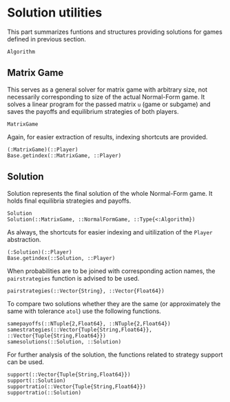 # Solution utilities

This part summarizes funtions and structures providing solutions for games defined in previous section.

```@docs
Algorithm
```

## Matrix Game

This serves as a general solver for matrix game with arbitrary size, not necessarily corresponding to size of the actual Normal-Form game.
It solves a linear program for the passed matrix `u` (game or subgame) and saves the payoffs and equilibrium strategies of both players.

```@docs
MatrixGame
```

Again, for easier extraction of results, indexing shortcuts are provided.

```@docs
(:MatrixGame)(::Player)
Base.getindex(::MatrixGame, ::Player)
```

## Solution

Solution represents the final solution of the whole Normal-Form game.
It holds final equilibria strategies and payoffs.

```@docs
Solution
Solution(::MatrixGame, ::NormalFormGame, ::Type{<:Algorithm})
```

As always, the shortcuts for easier indexing and uitilization of the `Player` abstraction.

```@docs
(:Solution)(::Player)
Base.getindex(::Solution, ::Player)
```

When probabilities are to be joined with corresponding action names, the `pairstrategies` function is advised to be used.

```@docs
pairstrategies(::Vector{String}, ::Vector{Float64})
```

To compare two solutions whether they are the same (or approximately the same with tolerance `atol`) use the following functions.

```@docs
samepayoffs(::NTuple{2,Float64}, ::NTuple{2,Float64})
samestrategies(::Vector{Tuple{String,Float64}}, ::Vector{Tuple{String,Float64}})
samesolutions(::Solution, ::Solution)
```

For further analysis of the solution, the functions related to strategy support can be used.

```@docs
support(::Vector{Tuple{String,Float64}})
support(::Solution)
supportratio(::Vector{Tuple{String,Float64}})
supportratio(::Solution)
```
